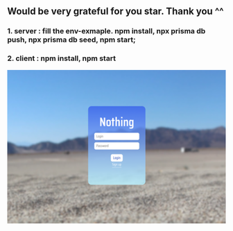 ## Would be very grateful for you star. Thank you ^^
### 1. server : fill the env-exmaple. npm install, npx prisma db push, npx prisma db seed, npm start; 
### 2. client : npm install, npm start

![login_page](readme-assets/login.png)
